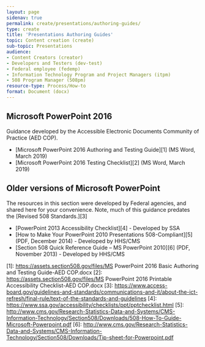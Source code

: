 ```yaml
---
layout: page
sidenav: true
permalink: create/presentations/authoring-guides/
type: create
title: 'Presentations Authoring Guides'
topic: Content creation (create)
sub-topic: Presentations
audience:
- Content Creators (creator)
- Developers and Testers (dev-test)
- Federal employee (fedemp)
- Information Technology Program and Project Managers (itpm)
- 508 Program Manager (508pm)
resource-type: Process/How-to
format: Document (docx)
---
```

## Microsoft PowerPoint 2016

Guidance developed by the Accessible Electronic Documents Community of Practice (AED COP).

* [Microsoft PowerPoint 2016 Authoring and Testing Guide][1] (MS Word, March 2019)
* [Microsoft PowerPoint 2016 Testing Checklist][2] (MS Word, March 2019)

## Older versions of Microsoft PowerPoint

The resources in this section were developed by Federal agencies, and shared here for your convenience. Note, much of this guidance predates the [Revised 508 Standards.][3]

* [PowerPoint 2013 Accessibility Checklist][4] - Developed by SSA
* [How to Make Your PowerPoint 2010 Presentations 508-Compliant][5] (PDF, December 2014) - Developed by HHS/CMS
* [Section 508 Quick Reference Guide – MS PowerPoint 2010][6] (PDF, November 2013) - Developed by HHS/CMS

[1]: https://assets.section508.gov/files/MS PowerPoint 2016 Basic Authoring and Testing Guide-AED COP.docx
[2]: https://assets.section508.gov/files/MS PowerPoint 2016 Printable Accessibility Checklist-AED COP.docx
[3]: https://www.access-board.gov/guidelines-and-standards/communications-and-it/about-the-ict-refresh/final-rule/text-of-the-standards-and-guidelines
[4]: https://www.ssa.gov/accessibility/checklists/ppt/pptchecklist.html
[5]: http://www.cms.gov/Research-Statistics-Data-and-Systems/CMS-Information-Technology/Section508/Downloads/508-How-To-Guide-Microsoft-Powerpoint.pdf
[6]: http://www.cms.gov/Research-Statistics-Data-and-Systems/CMS-Information-Technology/Section508/Downloads/Tip-sheet-for-Powerpoint.pdf
